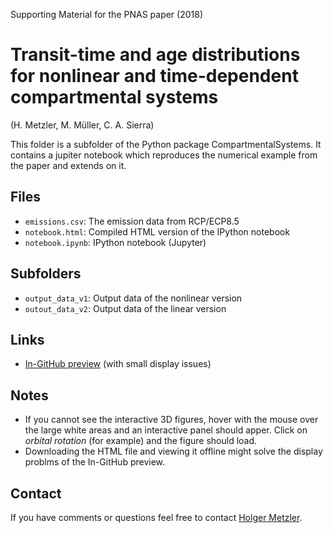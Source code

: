 Supporting Material for the PNAS paper (2018)

# Transit-time and age distributions for nonlinear and time-dependent compartmental systems

(H. Metzler, M. Müller, C. A. Sierra)

This folder is a subfolder of the Python package CompartmentalSystems.
It contains a jupiter notebook which reproduces the numerical example from the paper and extends on it.


## Files

* `emissions.csv`: The emission data from RCP/ECP8.5
* `notebook.html`: Compiled HTML version of the IPython notebook
* `notebook.ipynb`: IPython notebook (Jupyter)

## Subfolders

* `output_data_v1`: Output data of the nonlinear version
* `outout_data_v2`: Output data of the linear version

## Links

- [In-GitHub preview](http://htmlpreview.github.io/?https://github.com/MPIBGC-TEE/CompartmentalSystems/blob/master/notebooks/PNAS/notebook.html) (with small display issues)

## Notes

* If you cannot see the interactive 3D figures, hover with the mouse over the large white areas and an interactive panel should apper. Click on _orbital rotation_ (for example) and the figure should load.
* Downloading the HTML file and viewing it offline might solve the display problms of the In-GitHub preview.

## Contact

If you have comments or questions feel free to contact [Holger Metzler](hmetzler@bgc-jena.mpg.de).
